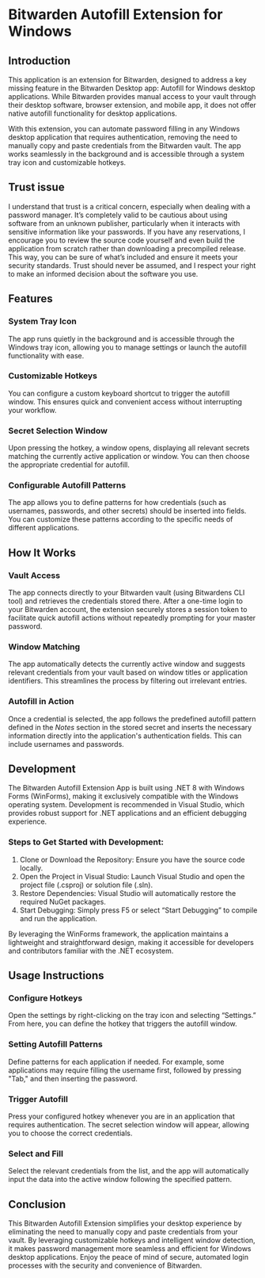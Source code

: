 # Bitwarden Autofill Extension for Windows
## Introduction
This application is an extension for Bitwarden, designed to address a key missing feature in the Bitwarden Desktop app: Autofill for Windows desktop applications. While Bitwarden provides manual access to your vault through their desktop software, browser extension, and mobile app, it does not offer native autofill functionality for desktop applications.

With this extension, you can automate password filling in any Windows desktop application that requires authentication, removing the need to manually copy and paste credentials from the Bitwarden vault. The app works seamlessly in the background and is accessible through a system tray icon and customizable hotkeys.

## Trust issue
I understand that trust is a critical concern, especially when dealing with a password manager. It’s completely valid to be cautious about using software from an unknown publisher, particularly when it interacts with sensitive information like your passwords. If you have any reservations, I encourage you to review the source code yourself and even build the application from scratch rather than downloading a precompiled release. This way, you can be sure of what’s included and ensure it meets your security standards. Trust should never be assumed, and I respect your right to make an informed decision about the software you use.

## Features
### System Tray Icon
The app runs quietly in the background and is accessible through the Windows tray icon, allowing you to manage settings or launch the autofill functionality with ease.

### Customizable Hotkeys
You can configure a custom keyboard shortcut to trigger the autofill window. This ensures quick and convenient access without interrupting your workflow.

### Secret Selection Window
Upon pressing the hotkey, a window opens, displaying all relevant secrets matching the currently active application or window. You can then choose the appropriate credential for autofill.

### Configurable Autofill Patterns
The app allows you to define patterns for how credentials (such as usernames, passwords, and other secrets) should be inserted into fields. You can customize these patterns according to the specific needs of different applications.

## How It Works
### Vault Access
The app connects directly to your Bitwarden vault (using Bitwardens CLI tool) and retrieves the credentials stored there. After a one-time login to your Bitwarden account, the extension securely stores a session token to facilitate quick autofill actions without repeatedly prompting for your master password.

### Window Matching
The app automatically detects the currently active window and suggests relevant credentials from your vault based on window titles or application identifiers. This streamlines the process by filtering out irrelevant entries.

### Autofill in Action
Once a credential is selected, the app follows the predefined autofill pattern defined in the *Notes* section in the stored secret and inserts the necessary information directly into the application's authentication fields. This can include usernames and passwords.

## Development
The Bitwarden Autofill Extension App is built using .NET 8 with Windows Forms (WinForms), making it exclusively compatible with the Windows operating system. Development is recommended in Visual Studio, which provides robust support for .NET applications and an efficient debugging experience.

### Steps to Get Started with Development:
1. Clone or Download the Repository: Ensure you have the source code locally.
1. Open the Project in Visual Studio: Launch Visual Studio and open the project file (.csproj) or solution file (.sln).
1. Restore Dependencies: Visual Studio will automatically restore the required NuGet packages.
1. Start Debugging: Simply press F5 or select “Start Debugging” to compile and run the application.

By leveraging the WinForms framework, the application maintains a lightweight and straightforward design, making it accessible for developers and contributors familiar with the .NET ecosystem.

## Usage Instructions
### Configure Hotkeys
Open the settings by right-clicking on the tray icon and selecting “Settings.” From here, you can define the hotkey that triggers the autofill window.

### Setting Autofill Patterns
Define patterns for each application if needed. For example, some applications may require filling the username first, followed by pressing "Tab," and then inserting the password.

### Trigger Autofill
Press your configured hotkey whenever you are in an application that requires authentication. The secret selection window will appear, allowing you to choose the correct credentials.

### Select and Fill
Select the relevant credentials from the list, and the app will automatically input the data into the active window following the specified pattern.

## Conclusion
This Bitwarden Autofill Extension simplifies your desktop experience by eliminating the need to manually copy and paste credentials from your vault. By leveraging customizable hotkeys and intelligent window detection, it makes password management more seamless and efficient for Windows desktop applications. Enjoy the peace of mind of secure, automated login processes with the security and convenience of Bitwarden.